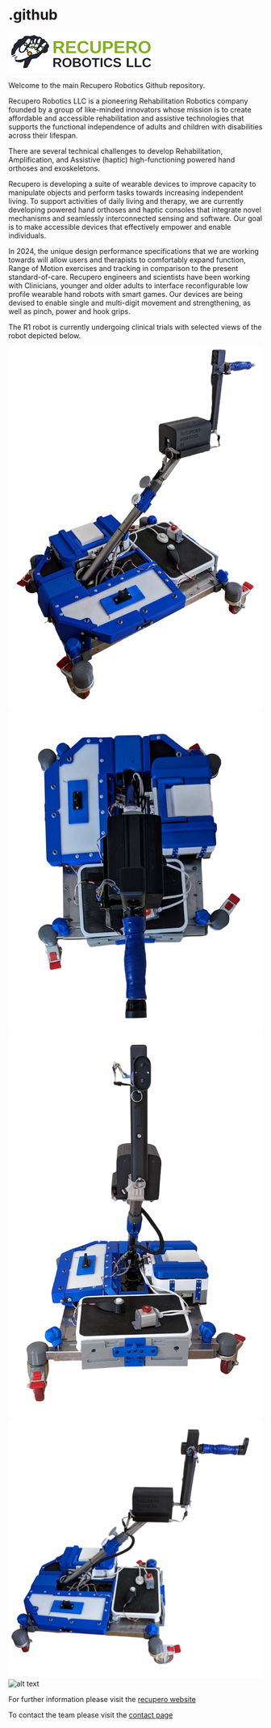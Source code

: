 # .github
![alt text](https://github.com/Recupero-Robotics/.github/blob/main/RecuperoLogo.png?raw=true)

Welcome to the main Recupero Robotics Github repository.

Recupero Robotics LLC is a pioneering Rehabilitation Robotics company founded by a group of like-minded innovators whose mission is to create affordable and accessible rehabilitation and assistive technologies that supports the functional independence of adults and children with disabilities across their lifespan.

There are several technical challenges to develop Rehabilitation, Amplification, and Assistive (haptic) high-functioning powered hand orthoses and exoskeletons.  

Recupero is developing a suite of wearable devices to improve capacity to manipulate objects and perform tasks towards increasing independent living. To support activities of daily living and therapy, we are currently developing powered hand orthoses and haptic consoles that integrate novel mechanisms and seamlessly interconnected sensing and software. Our goal is to make accessible devices that effectively empower and enable individuals. 

In 2024, the unique design performance specifications that we are working towards will allow users and therapists to comfortably expand function, Range of Motion exercises and tracking in comparison to the present standard-of-care. Recupero engineers and scientists have been working with Clinicians, younger and older adults to interface reconfigurable low profile wearable hand robots with smart games. Our devices are being devised to enable single and multi-digit movement and strengthening, as well as pinch, power and hook grips. 

The R1 robot is currently undergoing clinical trials with selected views of the robot depicted below.

![alt text](https://github.com/Recupero-Robotics/.github/blob/main/IMG-20240605-WA0003.jpg?raw=true)
![alt text](https://github.com/Recupero-Robotics/.github/blob/main/IMG-20240605-WA0004.jpg?raw=true)
![alt text](https://github.com/Recupero-Robotics/.github/blob/main/IMG-20240605-WA0005.jpg?raw=true)
![alt text](https://github.com/Recupero-Robotics/.github/blob/main/IMG-20240605-WA0006.jpg?raw=true)
![alt text](https://github.com/Recupero-Robotics/.github/blob/main/IMG-20240605-WA0007.jpg?raw=true)

For further information please visit the [recupero website](https://recuperorobotics.com/)

To contact the team please visit the [contact page](https://recuperorobotics.com/contact-us-1)
